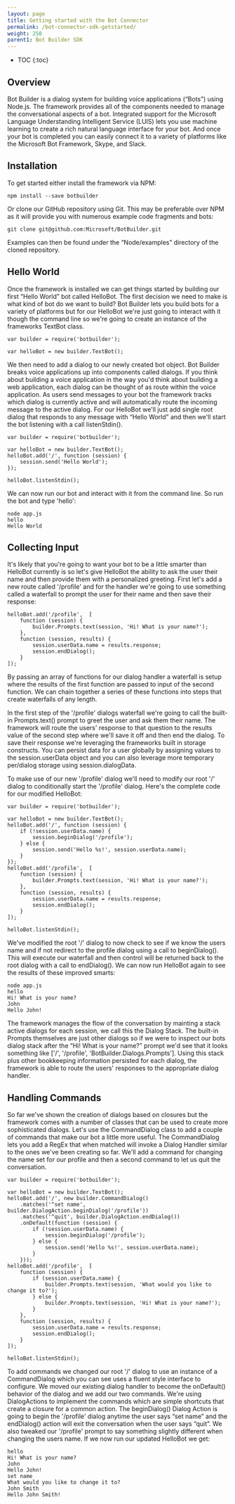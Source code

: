 ```yaml
---
layout: page
title: Getting started with the Bot Connector
permalink: /bot-connector-sdk-getstarted/
weight: 250
parent1: Bot Builder SDK
---
```



* TOC
{:toc}

## Overview
Bot Builder is a dialog system for building voice applications (“Bots”) using Node.js. The framework provides all of the components needed to manage the conversational aspects of a bot. Integrated support for the Microsoft Language Understanding Intelligent Service (LUIS) lets you use machine learning to create a rich natural language interface for your bot. And once your bot is completed you can easily connect it to a variety of platforms like the Microsoft Bot Framework, Skype, and Slack.
## Installation
To get started either install the framework via NPM:

    npm install --save botbuilder

Or clone our GitHub repository using Git. This may be preferable over NPM as it will provide you with numerous example code fragments and bots:

    git clone git@github.com:Microsoft/BotBuilder.git

Examples can then be found under the “Node/examples” directory of the cloned repository. 
## Hello World
Once the framework is installed we can get things started by building our first “Hello World” bot called HelloBot. The first decision we need to make is what kind of bot do we want to build? Bot Builder lets you build bots for a variety of platforms but for our HelloBot we're just going to interact with it though the command line so we're going to create an instance of the frameworks TextBot class. 

    var builder = require('botbuilder');

    var helloBot = new builder.TextBot();

We then need to add a dialog to our newly created bot object. Bot Builder breaks voice applications up into components called dialogs. If you think about building a voice application in the way you'd think about building a web application, each dialog can be thought of as route within the voice application. As users send messages to your bot the framework tracks which dialog is currently active and will automatically route the incoming message to the active dialog. For our HelloBot we'll just add single root dialog that responds to any message with “Hello World” and then we'll start the bot listening with a call listenStdin().

    var builder = require('botbuilder');

    var helloBot = new builder.TextBot();
    helloBot.add('/', function (session) {
        session.send('Hello World');
    });

    helloBot.listenStdin();

We can now run our bot and interact with it from the command line. So run the bot and type 'hello':

    node app.js
    hello
    Hello World

## Collecting Input
It's likely that you're going to want your bot to be a little smarter than HelloBot currently is so let's give HelloBot the ability to ask the user their name and then provide them with a personalized greeting. First let's add a new route called '/profile' and for the handler we're going to use something called a waterfall to prompt the user for their name and then save their response:

    helloBot.add('/profile',  [
        function (session) {
            builder.Prompts.text(session, 'Hi! What is your name?');
        },
        function (session, results) {
            session.userData.name = results.response;
            session.endDialog();
        }
    ]);

By passing an array of functions for our dialog handler a waterfall is setup where the results of the first function are passed to input of the second function. We can chain together a series of these functions into steps that create waterfalls of any length. 

In the first step of the '/profile' dialogs waterfall we're going to call the built-in Prompts.text() prompt to greet the user and ask them their name. The framework will route the users' response to that question to the results value of the second step where we'll save it off and then end the dialog. To save their response we're leveraging the frameworks built in storage constructs. You can persist data for a user globally by assigning values to the session.userData object and you can also leverage more temporary per/dialog storage using session.dialogData.

To make use of our new '/profile' dialog we'll need to modify our root '/' dialog to conditionally start the '/profile' dialog. Here's the complete code for our modified HelloBot:

    var builder = require('botbuilder');

    var helloBot = new builder.TextBot();
    helloBot.add('/', function (session) {
        if (!session.userData.name) {
            session.beginDialog('/profile');
        } else {
            session.send('Hello %s!', session.userData.name);
        }
    });
    helloBot.add('/profile',  [
        function (session) {
            builder.Prompts.text(session, 'Hi! What is your name?');
        },
        function (session, results) {
            session.userData.name = results.response;
            session.endDialog();
        }
    ]);

    helloBot.listenStdin();

We've modified the root '/' dialog to now check to see if we know the users name and if not redirect to the profile dialog using a call to beginDialog(). This will execute our waterfall and then control will be returned back to the root dialog with a call to endDialog(). We can now run HelloBot again to see the results of these improved smarts:

    node app.js
    hello
    Hi! What is your name?
    John
    Hello John!

The framework manages the flow of the conversation by mainting a stack active dialogs for each session, we call this the Dialog Stack. The built-in Prompts themselves are just other dialogs so if we were to inspect our bots dialog stack after the “Hi! What is your name?” prompt we'd see that it looks something like ['/', '/profile', 'BotBuilder.Dialogs.Prompts']. Using this stack plus other bookkeeping information persisted for each dialog, the framework is able to route the users' responses to the appropriate dialog handler.
## Handling Commands
So far we've shown the creation of dialogs based on closures but the framework comes with a number of classes that can be used to create more sophisticated dialogs. Let's use the CommandDialog class to add a couple of commands that make our bot a little more useful.  The CommandDialog lets you add a RegEx that when matched will invoke a Dialog Handler similar to the ones we've been creating so far. We'll add a command for changing the name set for our profile and then a second command to let us quit the conversation.

    var builder = require('botbuilder');

    var helloBot = new builder.TextBot();
    helloBot.add('/', new builder.CommandDialog()
        .matches('^set name', builder.DialogAction.beginDialog('/profile'))
        .matches('^quit', builder.DialogAction.endDialog())
        .onDefault(function (session) {
            if (!session.userData.name) {
                session.beginDialog('/profile');
            } else {
                session.send('Hello %s!', session.userData.name);
            }
        }));
    helloBot.add('/profile',  [
        function (session) {
            if (session.userData.name) {
                builder.Prompts.text(session, 'What would you like to change it to?');
            } else {
                builder.Prompts.text(session, 'Hi! What is your name?');
            }
        },
        function (session, results) {
            session.userData.name = results.response;
            session.endDialog();
        }
    ]);

    helloBot.listenStdin();

To add commands we changed our root '/' dialog to use an instance of a CommandDialog which you can see uses a fluent style interface to configure. We moved our existing dialog handler to become the onDefault() behavior of the dialog and we add our two commands. We're using DialogActions to implement the commands which are simple shortcuts that create a closure for a common action. The beginDialog() Dialog Action is going to begin the '/profile' dialog anytime the user says “set name” and the endDialog() action will exit the conversation when the user says “quit”. We also tweaked our '/profile' prompt to say something slightly different when changing the users name.  If we now run our updated HelloBot we get:

    hello
    Hi! What is your name?
    John
    Hello John!
    set name
    What would you like to change it to?
    John Smith
    Hello John Smith!
 
 